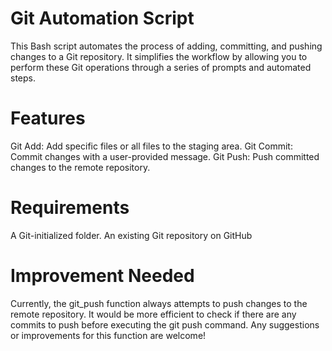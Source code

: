 # Git Automation Script

This Bash script automates the process of adding, committing, and pushing changes to a Git repository. It simplifies the workflow by allowing you to perform these Git operations through a series of prompts and automated steps.

# Features
Git Add: Add specific files or all files to the staging area.
Git Commit: Commit changes with a user-provided message.
Git Push: Push committed changes to the remote repository.

# Requirements
A Git-initialized folder.
An existing Git repository on GitHub

# Improvement Needed
Currently, the git_push function always attempts to push changes to the remote repository. It would be more efficient to check if there are any commits to push before executing the git push command. Any suggestions or improvements for this function are welcome!
